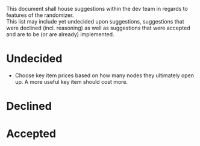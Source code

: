 This document shall house suggestions within the dev team in regards to features of the randomizer.  
This list may include yet undecided upon suggestions, suggestions that were declined (incl. reasoning) as well as suggestions that were accepted and are to be (or are already) implemented.

# Undecided

* Choose key item prices based on how many nodes they ultimately open up. A more useful key item should cost more.

# Declined

# Accepted